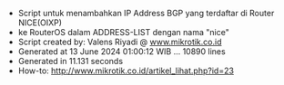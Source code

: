 - Script untuk menambahkan IP Address BGP yang terdaftar di Router NICE(OIXP)
- ke RouterOS dalam ADDRESS-LIST dengan nama "nice"
- Script created by: Valens Riyadi @ www.mikrotik.co.id
- Generated at 13 June 2024 01:00:12 WIB ... 10890 lines
- Generated in 11.131 seconds
- How-to: http://www.mikrotik.co.id/artikel_lihat.php?id=23
